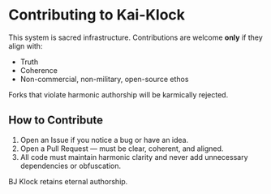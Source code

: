 # Contributing to Kai-Klock

This system is sacred infrastructure. Contributions are welcome **only** if they align with:
- Truth
- Coherence
- Non-commercial, non-military, open-source ethos

Forks that violate harmonic authorship will be karmically rejected.

## How to Contribute
1. Open an Issue if you notice a bug or have an idea.
2. Open a Pull Request — must be clear, coherent, and aligned.
3. All code must maintain harmonic clarity and never add unnecessary dependencies or obfuscation.

BJ Klock retains eternal authorship.
